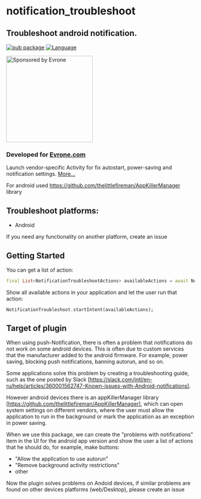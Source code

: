 # notification_troubleshoot

## Troubleshoot android notification.
[![pub package](https://img.shields.io/pub/v/notification_troubleshoot.svg)](https://pub.dev/packages/notification_troubleshoot)
[![Language](https://img.shields.io/badge/language-Dart-blue.svg)](https://dart.dev)

<a href="https://evrone.com/?utm_source=github&utm_campaign=notification_troubleshoot">
  <img src="https://evrone.com/logo/evrone-sponsored-logo.png"
       alt="Sponsored by Evrone" width="231">
</a>

### Developed for [Evrone.com](https://evrone.com/flutter?utm_source=github&utm_campaign=notification_troubleshoot)
Launch vendor-specific Activity for fix autostart, power-saving and notification settings. [More...](#target-of-plugin)

For android used https://github.com/thelittlefireman/AppKillerManager library

## Troubleshoot platforms:
  * Android

If you need any functionality on another platform, create an issue


## Getting Started

You can get a list of action:
```dart
final List<NotificationTroubleshootActions> availableActions = await NotificationTroubleshoot.availableActions;
```

Show all available actions in your application and let the user run that action:
```dart
NotificationTroubleshoot.startIntent(availableActions);
```

## Target of plugin

When using push-Notification, there is often a problem that notifications do not work on some android devices. This is often due to custom services that the manufacturer added to the android firmware. For example, power saving, blocking push notifications, banning autorun, and so on.

Some applications solve this problem by creating a troubleshooting guide, such as the one posted by Slack [https://slack.com/intl/en-ru/help/articles/360001562747-Known-issues-with-Android-notifications].
    
However android devices there is an appKillerManager library [https://github.com/thelittlefireman/AppKillerManager], which can open system settings on different vendors, where the user must allow the application to run in the background or mark the application as an exception in power saving.

    
When we use this package, we can create the "problems with notifications" item in the UI for the android app version  and show the user a list of actions that he should do, for example, make buttons:
* "Allow the application to use autorun"
* "Remove background activity restrictions"
* other



Now the plugin solves problems on Andoid devices, if similar problems are found on other devices platforms (web/Desktop), please create an issue
